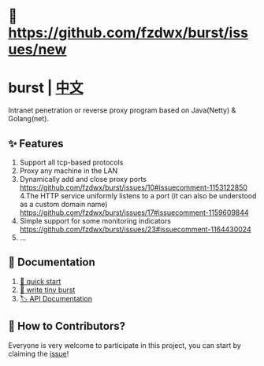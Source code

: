 # :bug: https://github.com/fzdwx/burst/issues/new

# burst | [中文](https://github.com/fzdwx/burst/blob/main/README.md)

Intranet penetration or reverse proxy program based on Java(Netty) & Golang(net).

## ✨ Features

1. Support all tcp-based protocols
2. Proxy any machine in the LAN
3. Dynamically add and close proxy ports https://github.com/fzdwx/burst/issues/10#issuecomment-1153122850
   4.The HTTP service uniformly listens to a port (it can also be understood as a custom domain
   name) https://github.com/fzdwx/burst/issues/17#issuecomment-1159609844
5. Simple support for some monitoring indicators https://github.com/fzdwx/burst/issues/23#issuecomment-1164430024
6. ...

## 🎨 Documentation

1. [🚀 quick start](https://github.com/fzdwx/burst/blob/main/doc/quick_start.md)
2. [📝 write tiny burst](https://github.com/fzdwx/burst/issues/6)
3. [🏷️ API Documentation](https://www.apifox.cn/apidoc/shared-26c550f7-70a4-428b-8964-8f23c98b9abc/api-20962841)

## 👷 How to Contributors?

Everyone is very welcome to participate in this project, you can start by claiming
the [issue](https://github.com/fzdwx/burst/issues)!